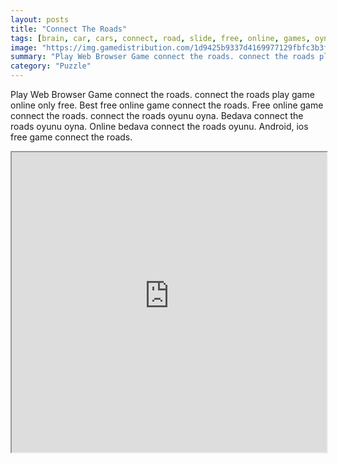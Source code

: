 ```yaml
---
layout: posts
title: "Connect The Roads"
tags: [brain, car, cars, connect, road, slide, free, online, games, oyna, game, free, games, play, play, games]
image: "https://img.gamedistribution.com/1d9425b9337d4169977129fbfc3b3faf-1280x550.jpeg"
summary: "Play Web Browser Game connect the roads. connect the roads play game online only free. Best free online game connect the roads. Free online game connect the roads. connect the roads oyunu oyna. Bedava connect the roads oyunu oyna. Online bedava connect the roads oyunu. Android, ios free game connect the roads."
category: "Puzzle"
---
```


Play Web Browser Game connect the roads. connect the roads play game online only free. Best free online game connect the roads. Free online game connect the roads. connect the roads oyunu oyna. Bedava connect the roads oyunu oyna. Online bedava connect the roads oyunu. Android, ios free game connect the roads.

<iframe width="100%" height="480px;" src="https://html5.gamedistribution.com/1d9425b9337d4169977129fbfc3b3faf/"></iframe>